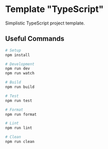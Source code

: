 # Template "TypeScript"

Simplistic TypeScript project template.

## Useful Commands

```sh
# Setup
npm install

# Development
npm run dev
npm run watch

# Build
npm run build

# Test
npm run test

# Format
npm run format

# Lint
npm run lint

# Clean
npm run clean
```

